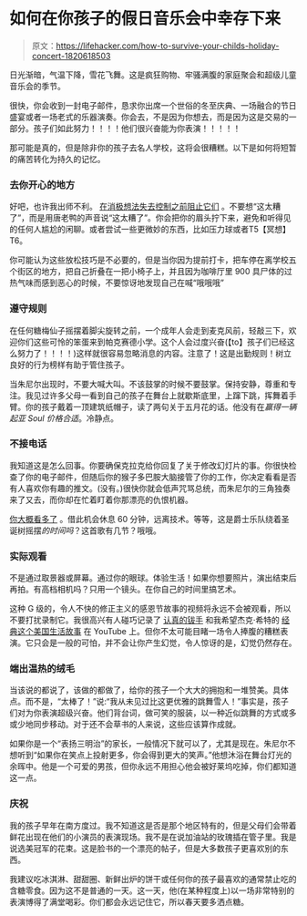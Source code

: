 # 如何在你孩子的假日音乐会中幸存下来

> 原文：<https://lifehacker.com/how-to-survive-your-childs-holiday-concert-1820618503>

日光渐暗，气温下降，雪花飞舞。这是疯狂购物、牢骚满腹的家庭聚会和超级儿童音乐会的季节。



很快，你会收到一封电子邮件，恳求你出席一个世俗的冬至庆典、一场融合的节日盛宴或者一场老式的乐器演奏。你会去，不是因为你想去，而是因为这是交易的一部分。孩子们如此努力！！！！他们很兴奋能为你表演！！！！！

那可能是真的，但是除非你的孩子去名人学校，这将会很糟糕。以下是如何将短暂的痛苦转化为持久的记忆。

### **去你开心的地方**

好吧，也许我出师不利。 [在消极想法失去控制之前阻止它们](https://www.psychologytoday.com/blog/shyness-is-nice/201305/stop-fighting-your-negative-thoughts) 。不要想“这太糟了”，而是用唐老鸭的声音说“这太糟了”。你会把你的眉头拧下来，避免和听得见的任何人尴尬的闲聊。或者尝试一些更微妙的东西，比如压力球或者T5【冥想】T6。

你可能认为这些放松技巧是不必要的，但是当你因为提前打卡，把车停在离学校五个街区的地方，把自己折叠在一把小椅子上，并且因为咖啡厅里 900 具尸体的过热气味而感到恶心的时候，不要惊讶地发现自己在喊“哦哦哦”

### **遵守规则**

在任何糖梅仙子摇摆着脚尖旋转之前，一个成年人会走到麦克风前，轻敲三下，欢迎你们这些可怜的笨蛋来到帕克赛德小学。这个人会过度兴奋(【to】孩子们已经这么努力了！！！！)这样就很容易忽略消息的内容。注意了！这是出勤规则！树立良好的行为榜样有助于管住孩子。

当朱尼尔出现时，不要大喊大叫。不该鼓掌的时候不要鼓掌。保持安静，尊重和专注。我见过许多父母一看到自己的孩子在舞台上就歇斯底里，上蹿下跳，挥舞着手臂。你的孩子戴着一顶建筑纸帽子，读了两句关于五月花的话。他没有在*赢得一辆起亚 Soul 价格合适*。冷静点。

### **不接电话**

我知道这是怎么回事。你要确保克拉克给你回复了关于修改幻灯片的事。你很快检查了你的电子邮件，但随后你的猴子多巴胺大脑接管了你的工作，你决定看看是否有人喜欢你有趣的推文。(没有。)很快你就会低声咒骂总统，而朱尼尔的三角独奏来了又去，而你却在忙着盯着你那漂亮的仇恨机器。

[你大概看多了](https://en.wikipedia.org/wiki/Mobile_phone_overuse) 。借此机会休息 60 分钟，远离技术。等等，这是爵士乐队绕着圣诞树摇摆*的时间吗*？这首歌有几节？哦哦。

### **实际观看**

不是通过取景器或屏幕。通过你的眼球。体验生活！如果你想要照片，演出结束后再拍。有高档相机吗？只用一个镜头。在你自己的时间里搞艺术。

这种 G 级的，令人不快的修正主义的感恩节故事的视频将永远不会被观看，所以不要打扰录制它。我很高兴有人碰巧记录了 [认真的钹手](https://youtu.be/opiMHTaUEaA?t=65) 和我希望杰克·希特的 [经典这个美国生活故事](https://www.thisamericanlife.org/radio-archives/episode/61/fiasco?act=0) 在 YouTube 上。但你不太可能目睹一场令人捧腹的糟糕表演。它只会是一般的可怕，并不会让你产生幻觉，令人惊讶的是，幻觉仍然存在。

### **端出温热的绒毛**

当该说的都说了，该做的都做了，给你的孩子一个大大的拥抱和一堆赞美。具体点。而不是，“太棒了！”说:“我从未见过比这更优雅的跳舞雪人！”事实是，孩子们对为你表演超级兴奋。他们背台词，做可笑的服装，以一种近似跳舞的方式或多或少地同步移动。对于还不会草书的人来说，这些应该算作成就。

如果你是一个“表扬三明治”的家长，一般情况下就可以了，尤其是现在。朱尼尔不想听到“如果你在笑点上投射更多，你会得到更大的笑声。”他想沐浴在舞台灯光的余晖中。他是一个可爱的男孩，但你永远不用担心他会被好莱坞吃掉，你们都知道这一点。

### **庆祝**

我的孩子早年在南方度过。我不知道这是否是那个地区特有的，但是父母们会带着鲜花出现在他们的小演员的表演现场。我不是在说加油站的玫瑰插在管子里。我是说选美冠军的花束。这是脸书的一个漂亮的帖子，但是大多数孩子更喜欢别的东西。

我建议吃冰淇淋、甜甜圈、新鲜出炉的饼干或任何你的孩子最喜欢的通常禁止吃的含糖零食。因为这不是普通的一天。这一天，他(在某种程度上)以一场非常特别的表演博得了满堂喝彩。你们都会永远记住它，所以春天要多洒点糖。